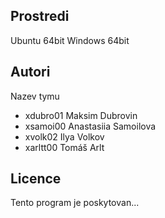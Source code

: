 Prostredi
---------

Ubuntu 64bit
Windows 64bit

Autori
------

Nazev tymu
- xdubro01 Maksim Dubrovin 
- xsamoi00 Anastasiia Samoilova 
- xvolk02 Ilya Volkov 
- xarltt00 Tomáš Arlt 

Licence
-------

Tento program je poskytovan...